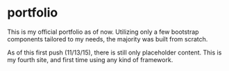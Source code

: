 # portfolio
This is my official portfolio as of now. Utilizing only a few bootstrap components tailored to my needs, the majority was built from scratch.

As of this first push (11/13/15), there is still only placeholder content. This is my fourth site, and first time using any kind of framework.
